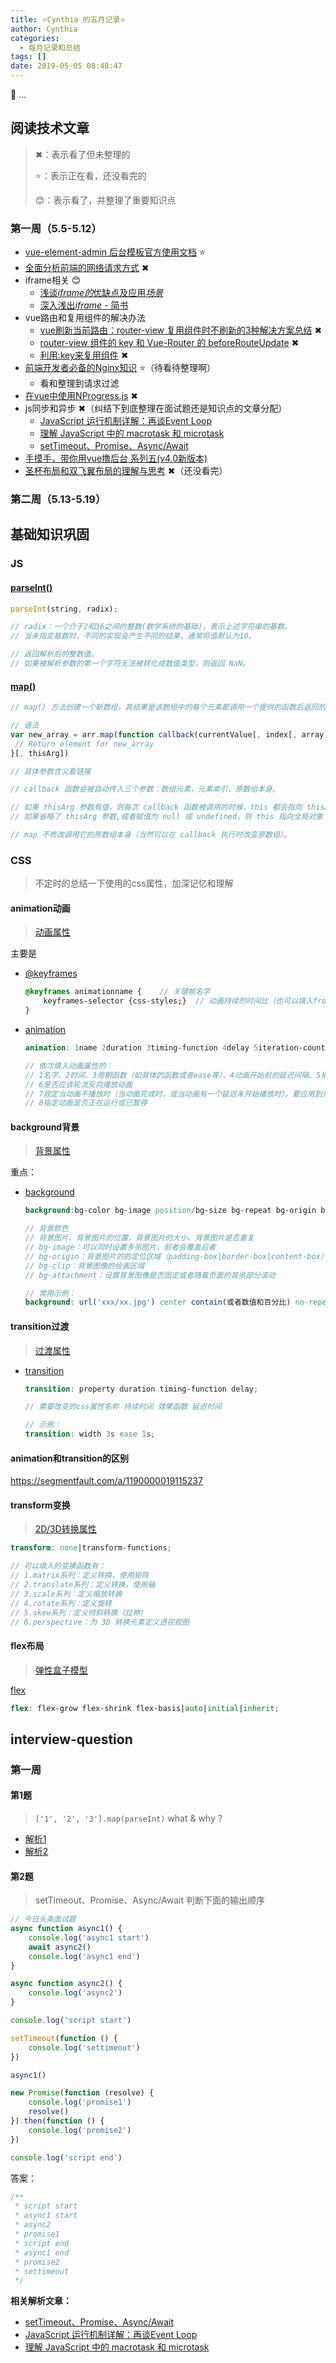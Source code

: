 ```yaml
---
title: ⭐Cynthia 的五月记录⭐
author: Cynthia
categories:
  - 每月记录和总结
tags: []
date: 2019-05-05 08:48:47
---
```


🐰
...
<!--more-->


## 阅读技术文章

> ✖：表示看了但未整理的
>
> ⭐：表示正在看，还没看完的
>
> 😊：表示看了，并整理了重要知识点

### 第一周（5.5-5.12）

- [vue-element-admin 后台模板官方使用文档](https://panjiachen.gitee.io/vue-element-admin-site/zh/)    ⭐
- [全面分析前端的网络请求方式](https://segmentfault.com/a/1190000018668190)  ✖
- iframe相关   😊
  - [浅谈*iframe的*优缺点及应用*场景*](https://www.baidu.com/link?url=1Y8fCgLAt48Xl5um7cpho5v8curzf1srkcXG24h4MosU4Dvn84z6HKQ_IdnxiSF3maMmvnotNVXR40kOC-q-Imjh6lYQ6haWhMeuczzU7EG&wd=&eqid=d7db18a100020578000000065cce5bae)
  - [深入浅出*iframe* - 简书](http://www.baidu.com/link?url=Ovweb8ihH_ikhZca5mQLvRDkylpldCjkDXwco0vpzmXb4uE0cYJmgsKuZQbi9ofm)
- vue路由和复用组件的解决办法
  - [vue刷新当前路由：router-view 复用组件时不刷新的3种解决方案总结](http://www.mamicode.com/info-detail-2286690.html)   ✖
  - [router-view 组件的 key 和 Vue-Router 的 beforeRouteUpdate](https://www.mmxiaowu.com/article/5badeeb12f52003e4d38c66b)   ✖
  - [利用:key来复用组件](https://panjiachen.gitee.io/vue-element-admin-site/zh/guide/essentials/layout.html#router-view)   ✖
- [前端开发者必备的Nginx知识](https://segmentfault.com/a/1190000018454271)   ⭐（待看待整理啊）
  - 看和整理到请求过滤
- [在vue中使用NProgress.js](https://www.baidu.com/s?ie=utf-8&f=8&rsv_bp=1&tn=baidu&wd=%E5%9C%A8vue%E4%B8%AD%E4%BD%BF%E7%94%A8NProgress.js%20&oq=vscode%2520%25E4%25BB%25BB%25E5%258A%25A1%25E6%25A0%2587%25E8%25AE%25B0&rsv_pq=9ed5fcb60007e757&rsv_t=428eC%2BVjW1HNWgDwdrPIBpx4F9P7%2B9lM857MmRFpq%2B%2FOwRYTAElhuT5q7Wo&rqlang=cn&rsv_enter=1&inputT=6949&rsv_sug3=91&rsv_sug1=64&rsv_sug7=100&rsv_n=2&rsv_sug2=0&rsv_sug4=6949)    ✖
- js同步和异步   ✖（纠结下到底整理在面试题还是知识点的文章分配）
  - [JavaScript 运行机制详解：再谈Event Loop](http://www.ruanyifeng.com/blog/2014/10/event-loop.html)
  - [理解 JavaScript 中的 macrotask 和 microtask](https://juejin.im/entry/58d4df3b5c497d0057eb99ff)
  - [setTimeout、Promise、Async/Await](https://blog.csdn.net/lunahaijiao/article/details/86716825)
- [手摸手，带你用vue撸后台 系列五(v4.0新版本)](https://segmentfault.com/a/1190000019122005)
- [圣杯布局和双飞翼布局的理解与思考](https://www.jianshu.com/p/81ef7e7094e8)   ✖（还没看完）



### 第二周（5.13-5.19）















## 基础知识巩固

### JS

#### [parseInt()](https://developer.mozilla.org/zh-CN/docs/Web/JavaScript/Reference/Global_Objects/parseInt)

```js
parseInt(string, radix);

// radix：一个介于2和36之间的整数(数学系统的基础)，表示上述字符串的基数。
// 当未指定基数时，不同的实现会产生不同的结果，通常将值默认为10。

// 返回解析后的整数值。 
// 如果被解析参数的第一个字符无法被转化成数值类型，则返回 NaN。
```



#### [map()](https://developer.mozilla.org/zh-CN/docs/Web/JavaScript/Reference/Global_Objects/Array/map)

```js
// map() 方法创建一个新数组，其结果是该数组中的每个元素都调用一个提供的函数后返回的结果。

// 语法
var new_array = arr.map(function callback(currentValue[, index[, array]]) {
 // Return element for new_array 
}[, thisArg])

// 具体参数含义看链接

// callback 函数会被自动传入三个参数：数组元素，元素索引，原数组本身。

// 如果 thisArg 参数有值，则每次 callback 函数被调用的时候，this 都会指向 thisArg 参数上的这个对象。
// 如果省略了 thisArg 参数,或者赋值为 null 或 undefined，则 this 指向全局对象 。

// map 不修改调用它的原数组本身（当然可以在 callback 执行时改变原数组）。


```



### CSS

> 不定时的总结一下使用的css属性，加深记忆和理解

#### animation动画

> [动画属性](https://www.runoob.com/cssref/css-reference.html#animation)

主要是 

- [@keyframes](https://www.runoob.com/cssref/css3-pr-animation-keyframes.html)

  ```scss
  @keyframes animationname {	// 关键帧名字
      keyframes-selector {css-styles;}	// 动画持续的时间比（也可以填入from或to）
  }
  ```

- [animation](https://www.runoob.com/cssref/css3-pr-animation.html)

  ```scss
  animation: 1name 2duration 3timing-function 4delay 5iteration-count 6direction 7fill-mode 8play-state;
  
  // 依次填入动画属性的：
  // 1名字、2时间、3周期函数（如具体的函数或者ease等）、4动画开始前的延迟间隔、5播放次数
  // 6是否应该轮流反向播放动画
  // 7规定当动画不播放时（当动画完成时，或当动画有一个延迟未开始播放时），要应用到元素的样式
  // 8指定动画是否正在运行或已暂停
  ```



#### background背景

> [背景属性](https://www.runoob.com/cssref/css-reference.html#background)

重点：

- [background](https://www.runoob.com/cssref/css3-pr-background.html)

  ```scss
  background:bg-color bg-image position/bg-size bg-repeat bg-origin bg-clip bg-attachment initial|inherit;
  
  // 背景颜色
  // 背景图片、背景图片的位置，背景图片的大小、背景图片是否重复
  // bg-image：可以同时设置多张图片，前者会覆盖后者
  // bg-origin：背景图片的的定位区域（padding-box|border-box|content-box）
  // bg-clip：背景图像的绘画区域
  // bg-attachment：设置背景图像是否固定或者随着页面的其余部分滚动
  
  // 常用示例：
  background: url('xxx/xx.jpg') center contain(或者数值和百分比) no-repeat;
  ```



#### transition过渡

> [过渡属性](https://www.runoob.com/cssref/css-reference.html#transition)

- [transition](https://www.runoob.com/cssref/css3-pr-transition.html)

  ```scss
  transition: property duration timing-function delay;
  
  // 需要改变的css属性名称 持续时间 效果函数 延迟时间
  
  // 示例：
  transition: width 3s ease 1s;
  ```

  

#### animation和transition的区别

<https://segmentfault.com/a/1190000019115237>



#### transform变换

> [2D/3D转换属性](2D/3D转换属性)

```scss
transform: none|transform-functions;

// 可以填入的变换函数有：
// 1.matrix系列：定义转换，使用矩阵
// 2.translate系列：定义转换，使用轴
// 3.scale系列：定义缩放转换
// 4.rotate系列：定义旋转
// 5.skew系列：定义倾斜转换（拉伸）
// 6.perspective：为 3D 转换元素定义透视视图
```





#### flex布局

> [弹性盒子模型](https://www.runoob.com/cssref/css-reference.html#flexbox)

[flex](https://www.runoob.com/cssref/css3-pr-flex.html)

```scss
flex: flex-grow flex-shrink flex-basis|auto|initial|inherit;


```







## interview-question

### 第一周

#### 第1题

> `['1', '2', '3'].map(parseInt)` what & why ?

- [解析1](https://github.com/Advanced-Frontend/Daily-Interview-Question/issues/4#issuecomment-464319423)
- [解析2](https://github.com/Advanced-Frontend/Daily-Interview-Question/issues/4#issuecomment-468115368)

#### 第2题

> setTimeout、Promise、Async/Await 判断下面的输出顺序

```js
// 今日头条面试题
async function async1() {
    console.log('async1 start')
    await async2()
    console.log('async1 end')
}

async function async2() {
    console.log('async2')
}

console.log('script start')

setTimeout(function () {
    console.log('settimeout')
})

async1()

new Promise(function (resolve) {
    console.log('promise1')
    resolve()
}).then(function () {
    console.log('promise2')
})

console.log('script end')

```

答案：

```js
/**
 * script start
 * async1 start
 * async2
 * promise1
 * script end
 * async1 end
 * promise2
 * settimeout
 */
```

**相关解析文章：**
- [setTimeout、Promise、Async/Await](https://blog.csdn.net/lunahaijiao/article/details/86716825)
- [JavaScript 运行机制详解：再谈Event Loop](http://www.ruanyifeng.com/blog/2014/10/event-loop.html)
- [理解 JavaScript 中的 macrotask 和 microtask](https://juejin.im/entry/58d4df3b5c497d0057eb99ff)











